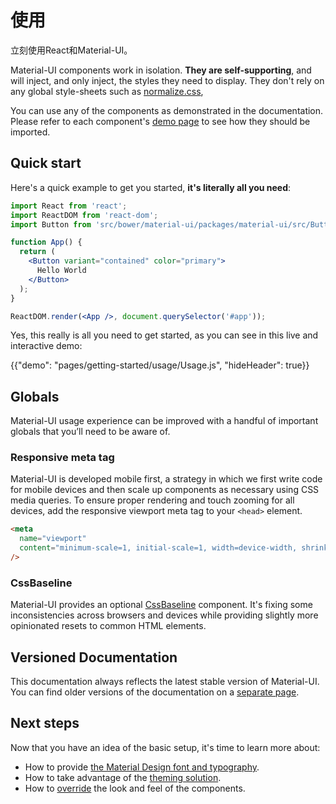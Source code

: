 # 使用

<p class="description">立刻使用React和Material-UI。</p>

Material-UI components work in isolation. **They are self-supporting**, and will inject, and only inject, the styles they need to display. They don't rely on any global style-sheets such as [normalize.css](https://github.com/necolas/normalize.css/),

You can use any of the components as demonstrated in the documentation. Please refer to each component's [demo page](/demos/buttons/) to see how they should be imported.

## Quick start

Here's a quick example to get you started, **it's literally all you need**:

```jsx
import React from 'react';
import ReactDOM from 'react-dom';
import Button from 'src/bower/material-ui/packages/material-ui/src/Button';

function App() {
  return (
    <Button variant="contained" color="primary">
      Hello World
    </Button>
  );
}

ReactDOM.render(<App />, document.querySelector('#app'));
```

Yes, this really is all you need to get started, as you can see in this live and interactive demo:

{{"demo": "pages/getting-started/usage/Usage.js", "hideHeader": true}}

## Globals

Material-UI usage experience can be improved with a handful of important globals that you’ll need to be aware of.

### Responsive meta tag

Material-UI is developed mobile first, a strategy in which we first write code for mobile devices and then scale up components as necessary using CSS media queries. To ensure proper rendering and touch zooming for all devices, add the responsive viewport meta tag to your `<head>` element.

```html
<meta
  name="viewport"
  content="minimum-scale=1, initial-scale=1, width=device-width, shrink-to-fit=no"
/>
```

### CssBaseline

Material-UI provides an optional [CssBaseline](/style/css-baseline/) component. It's fixing some inconsistencies across browsers and devices while providing slightly more opinionated resets to common HTML elements.

## Versioned Documentation

This documentation always reflects the latest stable version of Material-UI. You can find older versions of the documentation on a [separate page](/versions/).

## Next steps

Now that you have an idea of the basic setup, it's time to learn more about:

- How to provide [the Material Design font and typography](/style/typography/).
- How to take advantage of the [theming solution](/customization/themes/).
- How to [override](/customization/overrides/) the look and feel of the components.